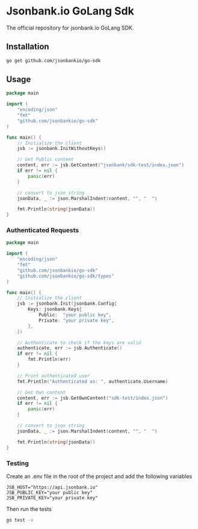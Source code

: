 # Jsonbank.io GoLang Sdk

The official repository for jsonbank.io GoLang SDK.

## Installation

```bash
go get github.com/jsonbankio/go-sdk
```

## Usage

```go
package main

import (
	"encoding/json"
	"fmt"
	"github.com/jsonbankio/go-sdk"
)

func main() {
	// Initialize the client
	jsb := jsonbank.InitWithoutKeys()

	// Get Public content
	content, err := jsb.GetContent("jsonbank/sdk-test/index.json")
	if err != nil {
		panic(err)
	}

	// convert to json string
	jsonData, _ := json.MarshalIndent(content, "", "  ")

	fmt.Println(string(jsonData))
}
```

### Authenticated Requests

```go
package main

import (
	"encoding/json"
	"fmt"
	"github.com/jsonbankio/go-sdk"
	"github.com/jsonbankio/go-sdk/types"
)

func main() {
	// Initialize the client
	jsb := jsonbank.Init(jsonbank.Config{
		Keys: jsonbank.Keys{
			Public:  "your public key",
			Private: "your private key",
		},
	})

	// Authenticate to check if the keys are valid
	authenticate, err := jsb.Authenticate()
	if err != nil {
		fmt.Println(err)
	}

	// Print authenticated user
	fmt.Println("Authenticated as: ", authenticate.Username)

	// Get Own content
	content, err := jsb.GetOwnContent("sdk-test/index.json")
	if err != nil {
		panic(err)
	}

	// convert to json string
	jsonData, _ := json.MarshalIndent(content, "", "  ")

	fmt.Println(string(jsonData))
}
```

### Testing

Create an .env file in the root of the project and add the following variables

```dotenv
JSB_HOST="https://api.jsonbank.io"
JSB_PUBLIC_KEY="your public key"
JSB_PRIVATE_KEY="your private key"
```

Then run the tests

```bash
go test -v
```
